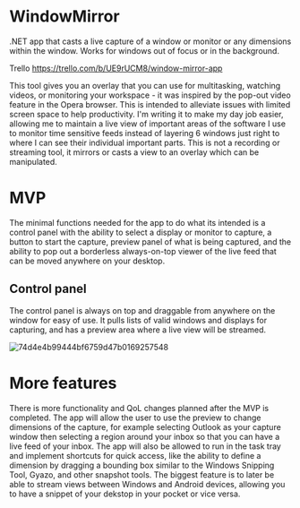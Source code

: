 # WindowMirror
.NET app that casts a live capture of a window or monitor or any dimensions within the window. Works for windows out of focus or in the background. 

Trello https://trello.com/b/UE9rUCM8/window-mirror-app

This tool gives you an overlay that you can use for multitasking, watching videos, or monitoring your workspace - it was inspired by the pop-out video feature in the Opera browser. This is intended to alleviate issues with limited screen space to help productivity. I'm writing it to make my day job easier, allowing me to maintain a live view of important areas of the software I use to monitor time sensitive feeds instead of layering 6 windows just right to where I can see their individual important parts. This is not a recording or streaming tool, it mirrors or casts a view to an overlay which can be manipulated. 

# MVP
The minimal functions needed for the app to do what its intended is a control panel with the ability to select a display or monitor to capture, a button to start the capture, preview panel of what is being captured, and the ability to pop out a borderless always-on-top viewer of the live feed that can be moved anywhere on your desktop.

## Control panel
The control panel is always on top and draggable from anywhere on the window for easy of use. It pulls lists of valid windows and displays for capturing, and has a preview area where a live view will be streamed.

![74d4e4b99444bf6759d47b0169257548](https://user-images.githubusercontent.com/14932139/115769875-0e870780-a37a-11eb-97c7-bc56cbdad0c3.gif)

# More features
There is more functionality and QoL changes planned after the MVP is completed. The app will allow the user to use the preview to change dimensions of the capture, for example selecting Outlook as your capture window then selecting a region around your inbox so that you can have a live feed of your inbox. The app will also be allowed to run in the task tray and implement shortcuts for quick access, like the ability to define a dimension by dragging a bounding box similar to the Windows Snipping Tool, Gyazo, and other snapshot tools. The biggest feature is to later be able to stream views between Windows and Android devices, allowing you to have a snippet of your dekstop in your pocket or vice versa.
